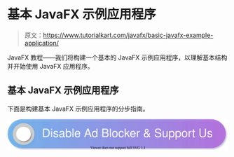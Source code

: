 # 基本 JavaFX 示例应用程序

> 原文：<https://www.tutorialkart.com/javafx/basic-javafx-example-application/>

JavaFX 教程——我们将构建一个基本的 JavaFX 示例应用程序，以理解基本结构并开始使用 JavaFX 应用程序。

## 基本 JavaFX 示例应用程序

下面是构建基本 JavaFX 示例应用程序的分步指南。

[![](img/925da31b32d6bc3827932f6c8afb11bb.png)](https://www.tutorialkart.com/)